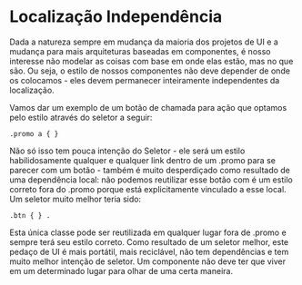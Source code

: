# Localização Independência

Dada a natureza sempre em mudança da maioria dos projetos de UI e a mudança para mais arquiteturas baseadas em componentes, é nosso interesse não modelar as coisas com base em onde elas estão, mas no que são. Ou seja, o estilo de nossos componentes não deve depender de onde os colocamos - eles devem permanecer inteiramente independentes da localização.

Vamos dar um exemplo de um botão de chamada para ação que optamos pelo estilo através do seletor a seguir:

	.promo a { }

Não só isso tem pouca intenção do Seletor - ele será um estilo habilidosamente qualquer e qualquer link dentro de um .promo para se parecer com um botão - também é muito desperdiçado como resultado de uma dependência local: não podemos reutilizar esse botão com é um estilo correto fora do .promo porque está explicitamente vinculado a esse local. Um seletor muito melhor teria sido:

	.btn { } .

Esta única classe pode ser reutilizada em qualquer lugar fora de .promo e sempre terá seu estilo correto. Como resultado de um seletor melhor, este pedaço de UI é mais portátil, mais reciclável, não tem dependências e tem muito melhor intenção de seletor. Um componente não deve ter que viver em um determinado lugar para olhar de uma certa maneira.
